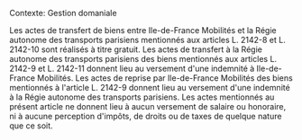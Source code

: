 Contexte: Gestion domaniale

Les actes de transfert de biens entre Ile-de-France Mobilités et la Régie autonome des transports parisiens mentionnés aux articles L. 2142-8 et L. 2142-10 sont réalisés à titre gratuit. Les actes de transfert à la Régie autonome des transports parisiens des biens mentionnés aux articles L. 2142-9 et L. 2142-11 donnent lieu au versement d'une indemnité à Ile-de-France Mobilités. Les actes de reprise par Ile-de-France Mobilités des biens mentionnés à l'article L. 2142-9 donnent lieu au versement d'une indemnité à la Régie autonome des transports parisiens. Les actes mentionnés au présent article ne donnent lieu à aucun versement de salaire ou honoraire, ni à aucune perception d'impôts, de droits ou de taxes de quelque nature que ce soit.